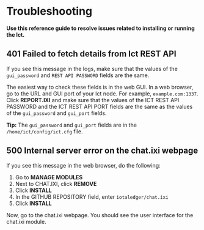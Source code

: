 # Troubleshooting

**Use this reference guide to resolve issues related to installing or running the Ict.**

## 401 Failed to fetch details from Ict REST API

If you see this message in the logs, make sure that the values of the `gui_password` and `REST API PASSWORD` fields are the same.

The easiest way to check these fields is in the web GUI. In a web browser, go to the URL and GUI port of your Ict node. For example, `example.com:1337`. Click **REPORT.IXI** and make sure that the values of the ICT REST API PASSWORD and the ICT REST API PORT fields are the same as the values of the `gui_password` and `gui_port` fields.

**Tip:** The `gui_password` and `gui_port` fields are in the `/home/ict/config/ict.cfg` file.

## 500 Internal server error on the chat.ixi webpage

If you see this message in the web browser, do the following:

1. Go to **MANAGE MODULES**
2. Next to CHAT.IXI, click **REMOVE** 
3. Click **INSTALL**
4. In the GITHUB REPOSITORY field, enter `iotaledger/chat.ixi`
5. Click **INSTALL**

Now, go to the chat.ixi webpage. You should see the user interface for the chat.ixi module.

